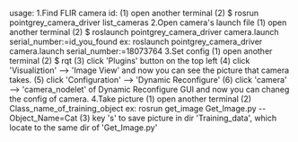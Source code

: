 usage: 
	1.Find FLIR camera id:
		(1) open another terminal
		(2) $ rosrun pointgrey_camera_driver list_cameras 
	2.Open camera's launch file
		(1) open another terminal
		(2) $ roslaunch pointgrey_camera_driver camera.launch serial_number:=id_you_found
			ex:
				roslaunch pointgrey_camera_driver camera.launch serial_number:=18073764
	3.Set config
		(1) open another terminal
		(2) $ rqt
		(3) click 'Plugins' button on the top left 
		(4) click 'Visualiztion' --> 'Image View'
			and now you can see the picture that camera takes.
		(5) click 'Configuration' --> 'Dynamic Reconfigure' 
		(6) click 'camera' --> 'camera_nodelet' of Dynamic Reconfigure GUI
			and now you can chaneg the config of camera.
	4.Take picture
		(1) open another terminal
		(2) Class_name_of_training_object
			ex: 
				rosrun get_image Get_Image.py --Object_Name=Cat
		(3) key 's' to save picture in dir 'Training_data', which locate to the same dir of 'Get_Image.py'

